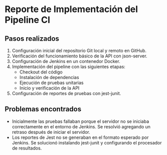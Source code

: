 # Reporte de Implementación del Pipeline CI

## Pasos realizados

1. Configuración inicial del repositorio Git local y remoto en GitHub.
2. Verificación del funcionamiento básico de la API con json-server.
3. Configuración de Jenkins en un contenedor Docker.
4. Implementación del pipeline con las siguientes etapas:
   - Checkout del código
   - Instalación de dependencias
   - Ejecución de pruebas unitarias
   - Inicio y verificación de la API
5. Configuración de reportes de pruebas con jest-junit.

## Problemas encontrados

- Inicialmente las pruebas fallaban porque el servidor no se iniciaba correctamente en el entorno de Jenkins. Se resolvió agregando un retraso después de iniciar el servidor.
- Los reportes de Jest no se generaban en el formato esperado por Jenkins. Se solucionó instalando jest-junit y configurando el procesador de resultados.